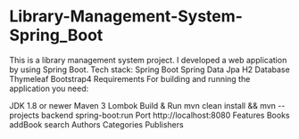 # Library-Management-System-Spring_Boot
This is a library management system project.
I developed a web application by using Spring Boot.
Tech stack:
Spring Boot
Spring Data Jpa
H2 Database
Thymeleaf
Bootstrap4
Requirements
For building and running the application you need:

JDK 1.8 or newer
Maven 3
Lombok
Build & Run
  mvn clean install && mvn --projects backend spring-boot:run
Port
  http://localhost:8080
Features
Books addBook search Authors Categories Publishers
